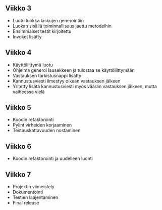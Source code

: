 ## Viikko 3

- Luotu luokka laskujen generointiin
- Luokan sisällä toiminnallisuus jaettu metodeihin
- Ensimmäiset testit kirjoitettu
- Invoket lisätty

## Viikko 4

- Käyttöliittymä luotu
- Ohjelma generoi lausekkeen ja tulostaa se käyttöliittymään
- Vastauksen tarkistusnappi lisätty
- Kannustusviesti ilmestyy oikean vastauksen jälkeen
- Yritetty lisätä kannustusviesti myös väärän vastauksen jälkeen, mutta vaiheessa vielä

## Viikko 5

- Koodin refaktorointi 
- Pylint virheiden korjaaminen
- Testauskattavuuden nostaminen

## Viikko 6

- Koodin refaktorointi ja uudelleen luonti

## Viikko 7

- Projektin viimeistely
- Dokumentointi
- Testien laajentaminen
- Final release
